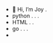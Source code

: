 - 👋 Hi, I’m Joy . 
- python . . . 
- HTML . . 
- go . . .
- 

<!---
8ijoy/8ijoy is a ✨ special ✨ repository because its `README.md` (this file) appears on your GitHub profile.
You can click the Preview link to take a look at your changes.
--->
